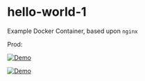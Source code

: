 # hello-world-1
Example Docker Container, based upon `nginx`


Prod:

[![Demo](https://cdn.uffizzi.com/demo-button.svg)](https://app.uffizzi.com/demo/github.com/NealArw/hello-world-1)



[![Demo](https://cdn.uffizzi.com/demo-button.svg)](https://pr-1148-deployment-32609-uffizzi-platform.app.uffizzi.com/demo/github.com/ALEXANCHESSS/hello-world-1)
